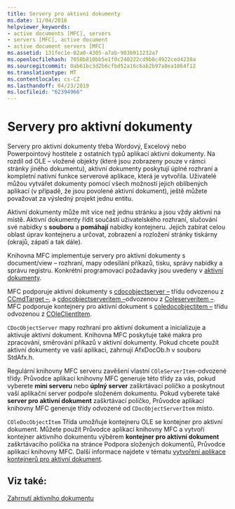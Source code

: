 ```yaml
---
title: Servery pro aktivní dokumenty
ms.date: 11/04/2016
helpviewer_keywords:
- active documents [MFC], servers
- servers [MFC], active document
- active document servers [MFC]
ms.assetid: 131fec1e-02a0-4305-a7ab-903b911232a7
ms.openlocfilehash: 7050b810bb5e1f0c240222cd9b8c4922ced4238a
ms.sourcegitcommit: 0ab61bc3d2b6cfbd52a16c6ab2b97a8ea1864f12
ms.translationtype: MT
ms.contentlocale: cs-CZ
ms.lasthandoff: 04/23/2019
ms.locfileid: "62394966"
---
```

# <a name="active-document-servers"></a>Servery pro aktivní dokumenty

Servery pro aktivní dokumenty třeba Wordový, Excelový nebo Powerpointový hostitele z ostatních typů aplikací aktivní dokumenty. Na rozdíl od OLE – vložené objekty (které jsou zobrazeny pouze v rámci stránky jiného dokumentu), aktivní dokumenty poskytují úplné rozhraní a kompletní nativní funkce serverové aplikace, která je vytvořila. Uživatelé můžou vytvářet dokumenty pomocí všech možností jejich oblíbených aplikací (v případě, že jsou povolené aktivní dokument), ještě můžete považovat za výsledný projekt jednu entitu.

Aktivní dokumenty může mít více než jednu stránku a jsou vždy aktivní na místě. Aktivní dokumenty řídit součástí uživatelského rozhraní, slučování své nabídky s **souboru** a **pomáhají** nabídky kontejneru. Jejich zabírat celou oblast úprav kontejneru a určovat, zobrazení a rozložení stránky tiskárny (okrajů, zápatí a tak dále).

Knihovna MFC implementuje servery pro aktivní dokumenty s document/view – rozhraní, mapy odesílání příkazů, tisku, správy nabídky a správu registru. Konkrétní programovací požadavky jsou uvedeny v [aktivní dokumenty](../mfc/active-documents.md).

MFC podporuje aktivní dokumenty s [cdocobjectserver –](../mfc/reference/cdocobjectserver-class.md) třídu odvozenou z [CCmdTarget –](../mfc/reference/ccmdtarget-class.md), a [cdocobjectserveritem –](../mfc/reference/cdocobjectserveritem-class.md)odvozenou z [ Coleserveritem –](../mfc/reference/coleserveritem-class.md). MFC podporuje kontejnery pro aktivní dokument s [coledocobjectitem –](../mfc/reference/coledocobjectitem-class.md) třídu odvozenou z [COleClientItem](../mfc/reference/coleclientitem-class.md).

`CDocObjectServer` mapy rozhraní pro aktivní dokument a inicializuje a aktivuje aktivní dokument. Knihovna MFC poskytuje také makra pro zpracování, směrování příkazů v aktivní dokumenty. Pokud chcete použít aktivní dokumenty ve vaší aplikaci, zahrnují AfxDocOb.h v souboru StdAfx.h.

Regulární knihovny MFC serveru zavěšení vlastní `COleServerItem`-odvozené třídy. Průvodce aplikací knihovny MFC generuje této třídy za vás, pokud vyberete **mini serveru** nebo **úplný server** zaškrtávací políčko a poskytnout vaší aplikační server podpoře složeném dokumentu. Pokud vyberete také **server pro aktivní dokument** zaškrtávací políčko, Průvodce aplikací knihovny MFC generuje třídy odvozené od `CDocObjectServerItem` místo.

`COleDocObjectItem` Třída umožňuje kontejneru OLE se kontejner pro aktivní dokument. Můžete použít Průvodce aplikací knihovny MFC a vytvoří kontejner aktivního dokumentu výběrem **kontejner pro aktivní dokument** zaškrtávacího políčka na stránce Podpora složených dokumentů, Průvodce aplikací knihovny MFC. Další informace najdete v tématu [vytvoření aplikace kontejnerů pro aktivní dokument](../mfc/creating-an-active-document-container-application.md).

## <a name="see-also"></a>Viz také:

[Zahrnutí aktivního dokumentu](../mfc/active-document-containment.md)
